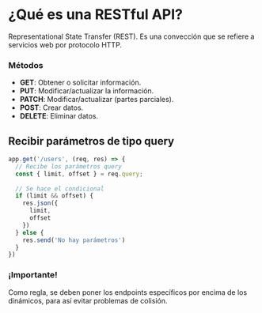 # ¿Qué es una RESTful API?
Representational State Transfer (REST). Es una convección que se refiere a servicios web por protocolo HTTP.
### Métodos
- **GET**: Obtener o solicitar información.
- **PUT**: Modificar/actualizar la información.
- **PATCH**: Modificar/actualizar (partes parciales).
- **POST**: Crear datos.
- **DELETE**: Eliminar datos.

## Recibir parámetros de tipo query
```js
app.get('/users', (req, res) => {
  // Recibe los parámetros query
  const { limit, offset } = req.query;
  
  // Se hace el condicional
  if (limit && offset) {
    res.json({
      limit, 
      offset
    })
  } else {
    res.send('No hay parámetros')
  }
})
```

### ¡Importante!
Como regla, se deben poner los endpoints específicos por encima de los dinámicos, para así evitar problemas de colisión.